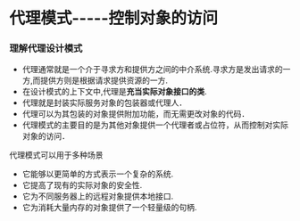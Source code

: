 # 代理模式-----控制对象的访问

### 理解代理设计模式
* 代理通常就是一个介于寻求方和提供方之间的中介系统.寻求方是发出请求的一方,而提供方则是根据请求提供资源的一方.
* 在设计模式的上下文中,代理是**充当实际对象接口的类**.
* 代理就是封装实际服务对象的包装器或代理人．
* 代理可以为其包装的对象提供附加功能，而无需更改对象的代码．
* 代理模式的主要目的是为其他对象提供一个代理者或占位符，从而控制对实际对象的访问．

代理模式可以用于多种场景
- 它能够以更简单的方式表示一个复杂的系统.
- 它提高了现有的实际对象的安全性.
- 它为不同服务器上的远程对象提供本地接口.
- 它为消耗大量内存的对象提供了一个轻量级的句柄.

